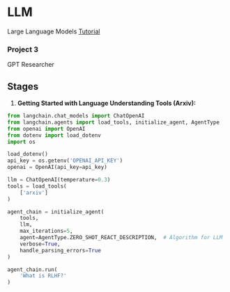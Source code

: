 # LLM
Large Language Models [Tutorial](https://youtu.be/xZDB1naRUlk?si=IxDqmmd35XrimPDJ)

### Project 3
GPT Researcher

## Stages
1. **Getting Started with Language Understanding Tools (Arxiv):**
```python
from langchain.chat_models import ChatOpenAI
from langchain.agents import load_tools, initialize_agent, AgentType
from openai import OpenAI
from dotenv import load_dotenv
import os

load_dotenv()
api_key = os.getenv('OPENAI_API_KEY')
openai = OpenAI(api_key=api_key)

llm = ChatOpenAI(temperature=0.3)
tools = load_tools(
    ['arxiv']
)

agent_chain = initialize_agent(
    tools,
    llm,
    max_iterations=5,
    agent=AgentType.ZERO_SHOT_REACT_DESCRIPTION,  # Algorithm for LLM
    verbose=True,
    handle_parsing_errors=True
)

agent_chain.run(
    'What is RLHF?'
)
```